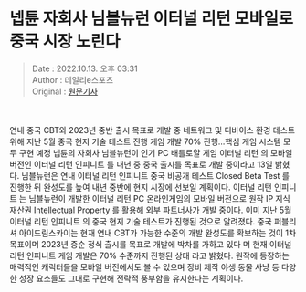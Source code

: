 <!-- 타이틀 -->  
# 넵튠 자회사 님블뉴런 이터널 리턴 모바일로 중국 시장 노린다  
<!-- 기사 정보 -->  
> Date : 2022.10.13. 오후 03:31  
> Author : 데일리e스포츠  
> Original : [원문기사](https://n.news.naver.com/mnews/article/347/0000167133?sid=105)  
<br/>  
<!-- 대표 이미지 -->  
<img alt="" src="https://imgnews.pstatic.net/image/347/2022/10/13/2022101315301406695da2c546b3a112169111185_20221013153101442.jpg?type=w647"/>  
<br/><br/>  
<!-- 기사 본문 -->  
연내 중국 CBT와 2023년 중반 출시 목표로 개발 중 네트워크 및 디바이스 환경 테스트 위해 지난 5월 중국 현지 기술 테스트 진행 게임 개발 70% 진행…핵심 게임 시스템 모두 구현 예정 넵튠의 자회사 님블뉴런이 인기 PC 배틀로얄 게임 이터널 리턴 의 모바일 버전인 이터널 리턴 인피니트 를 내년 중 중국 출시를 목표로 개발 중이라고 13일 밝혔다.
님블뉴런은 연내 이터널 리턴 인피니트 중국 비공개 테스트 Closed Beta Test 를 진행한 뒤 완성도를 높여 내년 중반에 현지 시장에 선보일 계획이다.
이터널 리턴 인피니트 는 님블뉴런이 개발한 이터널 리턴 PC 온라인게임의 모바일 버전으로 원작 IP 지식재산권 Intellectual Property 를 활용해 외부 파트너사가 개발 중이다.
이미 지난 5월 이터널 리턴 인피니트 의 중국 현지 기술 테스트가 진행된 것으로 알려졌다.
중국 퍼블리셔 아이드림스카이는 현재 연내 CBT가 가능한 수준의 개발 완성도를 확보하는 것이 1차 목표이며 2023년 중순 정식 출시를 목표로 개발에 박차를 가하고 있다 며 현재 이터널 리턴 인피니트 게임 개발은 70% 수준까지 진행된 상태 라고 밝혔다.
원작에 등장하는 매력적인 캐릭터들을 모바일 버전에서도 볼 수 있으며 장비 제작 야생 동물 사냥 등 다양한 성장 요소들도 그대로 구현해 전략적 풍부함을 유지한다는 계획이다.  
<br/><br/><br/>  


